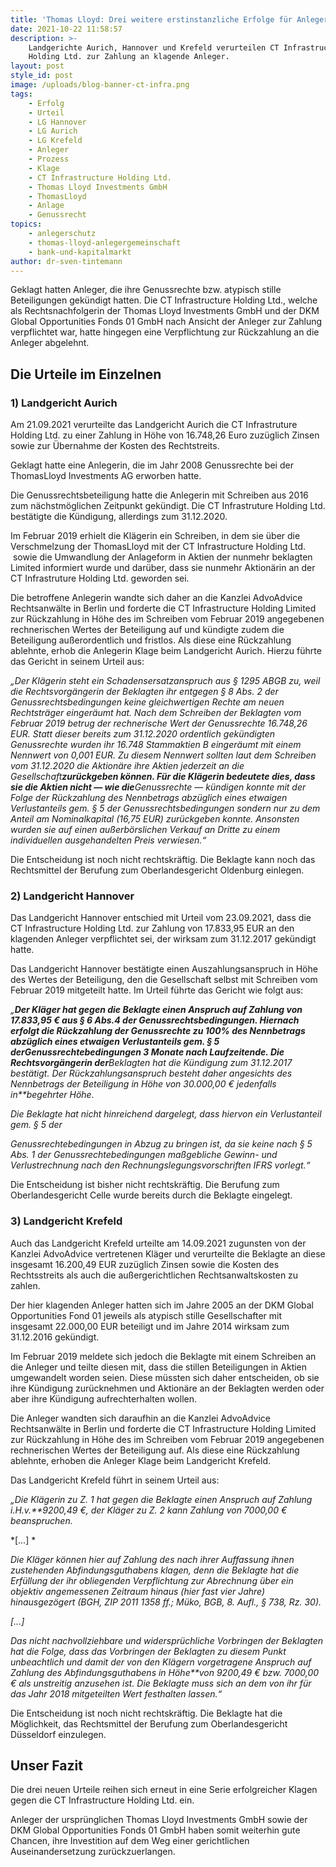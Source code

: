 ```yaml
---
title: 'Thomas Lloyd: Drei weitere erstinstanzliche Erfolge für Anleger erstritten'
date: 2021-10-22 11:58:57
description: >-
    Landgerichte Aurich, Hannover und Krefeld verurteilen CT Infrastructure
    Holding Ltd. zur Zahlung an klagende Anleger.
layout: post
style_id: post
image: /uploads/blog-banner-ct-infra.png
tags:
    - Erfolg
    - Urteil
    - LG Hannover
    - LG Aurich
    - LG Krefeld
    - Anleger
    - Prozess
    - Klage
    - CT Infrastructure Holding Ltd.
    - Thomas Lloyd Investments GmbH
    - ThomasLloyd
    - Anlage
    - Genussrecht
topics:
    - anlegerschutz
    - thomas-lloyd-anlegergemeinschaft
    - bank-und-kapitalmarkt
author: dr-sven-tintemann
---
```

Geklagt hatten Anleger, die ihre Genussrechte bzw. atypisch stille Beteiligungen gekündigt hatten. Die CT Infrastructure Holding Ltd., welche als Rechtsnachfolgerin der Thomas Lloyd Investments GmbH und der DKM Global Opportunities Fonds 01 GmbH nach Ansicht der Anleger zur Zahlung verpflichtet war, hatte hingegen eine Verpflichtung zur Rückzahlung an die Anleger abgelehnt.

## **Die Urteile im Einzelnen**

### 1) Landgericht Aurich&nbsp;

Am 21.09.2021 verurteilte das Landgericht Aurich die CT Infrastruture Holding Ltd. zu einer Zahlung in Höhe von 16.748,26 Euro zuzüglich Zinsen sowie zur Übernahme der Kosten des Rechtstreits.

Geklagt hatte eine Anlegerin, die im Jahr 2008 Genussrechte bei der ThomasLloyd Investments AG erworben hatte.&nbsp;

Die Genussrechtsbeteiligung hatte die Anlegerin mit Schreiben aus 2016 zum nächstmöglichen Zeitpunkt gekündigt. Die CT Infrastruture Holding Ltd. bestätigte die Kündigung, allerdings zum 31.12.2020.

Im Februar 2019 erhielt die Klägerin ein Schreiben, in dem sie über die Verschmelzung der ThomasLloyd mit der CT Infrastructure Holding Ltd. &nbsp;sowie die Umwandlung der Anlageform in Aktien der nunmehr beklagten Limited informiert wurde und darüber, dass sie nunmehr Aktionärin an der CT Infrastruture Holding Ltd. geworden sei.

Die betroffene Anlegerin wandte sich daher an die Kanzlei AdvoAdvice Rechtsanwälte in Berlin und forderte die CT Infrastructure Holding Limited zur Rückzahlung in Höhe des im Schreiben vom Februar 2019 angegebenen rechnerischen Wertes der Beteiligung auf und kündigte zudem die Beteiligung au&szlig;erordentlich und fristlos. Als diese eine Rückzahlung ablehnte, erhob die Anlegerin Klage beim Landgericht Aurich. Hierzu führte das Gericht in seinem Urteil aus:

*„Der Klägerin steht ein Schadensersatzanspruch aus &sect; 1295 ABGB zu, weil die Rechtsvorgängerin der Beklagten ihr entgegen &sect; 8 Abs. 2 der Genussrechtsbedingungen keine gleichwertigen Rechte am neuen Rechtsträger eingeräumt hat. Nach dem Schreiben der Beklagten vom Februar 2019 betrug der rechnerische Wert der Genussrechte 16.748,26 EUR. Statt dieser bereits zum 31.12.2020 ordentlich gekündigten Genussrechte wurden ihr 16.748 Stammaktien B eingeräumt mit einem Nennwert von 0,001 EUR. Zu diesem Nennwert sollten laut dem Schreiben vom 31.12.2020 die Aktionäre ihre Aktien jederzeit an die Gesellschaft**zurückgeben können. Für die Klägerin bedeutete dies, dass sie die Aktien nicht — wie die**Genussrechte — kündigen konnte mit der Folge der Rückzahlung des Nennbetrags* *abzüglich eines etwaigen Verlustanteils gem. &sect; 5 der Genussrechtsbedingungen sondern nur zu dem Anteil am Nominalkapital (16,75 EUR) zurückgeben konnte. Ansonsten wurden sie auf einen au&szlig;erbörslichen Verkauf an Dritte zu einem individuellen ausgehandelten Preis verwiesen.“*

Die Entscheidung ist noch nicht rechtskräftig. Die Beklagte kann noch das Rechtsmittel der Berufung zum Oberlandesgericht Oldenburg einlegen.

### **2) Landgericht Hannover**

Das Landgericht Hannover entschied mit Urteil vom 23.09.2021, dass die CT Infrastructure Holding Ltd. zur Zahlung von 17.833,95 EUR an den klagenden Anleger verpflichtet sei, der wirksam zum 31.12.2017 gekündigt hatte.

Das Landgericht Hannover bestätigte einen Auszahlungsanspruch in Höhe des Wertes der Beteiligung, den die Gesellschaft selbst mit Schreiben vom Februar 2019 mitgeteilt hatte. Im Urteil führte das Gericht wie folgt aus:&nbsp;

*„**Der Kläger hat gegen die Beklagte einen Anspruch auf Zahlung von 17.833,95 € aus &sect; 6 Abs.**4 der Genussrechtsbedingungen. Hiernach erfolgt die Rückzahlung der Genussrechte zu 100% des Nennbetrags abzüglich eines etwaigen Verlustanteils gem. &sect; 5 der**Genussrechtebedingungen 3 Monate nach Laufzeitende. Die Rechtsvorgängerin der**Beklagten hat die Kündigung zum 31.12.2017 bestätigt. Der Rückzahlungsanspruch besteht* *daher angesichts des Nennbetrags der Beteiligung in Höhe von 30.000,00 € jedenfalls in\*\*begehrter Höhe.*

*Die Beklagte hat nicht hinreichend dargelegt, dass hiervon ein Verlustanteil gem. &sect; 5 der*

*Genussrechtebedingungen in Abzug zu bringen ist, da sie keine nach &sect; 5 Abs. 1 der Genussrechtebedingungen ma&szlig;gebliche Gewinn- und Verlustrechnung nach den Rechnungslegungsvorschriften IFRS vorlegt.“*

Die Entscheidung ist bisher nicht rechtskräftig. Die Berufung zum Oberlandesgericht Celle wurde bereits durch die Beklagte eingelegt.

### **3) Landgericht Krefeld**

Auch das Landgericht Krefeld urteilte am 14.09.2021 zugunsten von der Kanzlei AdvoAdvice vertretenen Kläger und verurteilte die Beklagte an diese insgesamt 16.200,49 EUR zuzüglich Zinsen sowie die Kosten des Rechtsstreits als auch die au&szlig;ergerichtlichen Rechtsanwaltskosten zu zahlen.&nbsp;

Der hier klagenden Anleger hatten sich im Jahre 2005 an der DKM Global Opportunities Fond 01 jeweils als atypisch stille Gesellschafter mit insgesamt 22.000,00 EUR beteiligt und im Jahre 2014 wirksam zum 31.12.2016 gekündigt.

Im Februar 2019 meldete sich jedoch die Beklagte mit einem Schreiben an die Anleger und teilte diesen mit, dass die stillen Beteiligungen in Aktien umgewandelt worden seien. Diese müssten sich daher entscheiden, ob sie ihre Kündigung zurücknehmen und Aktionäre an der Beklagten werden oder aber ihre Kündigung aufrechterhalten wollen.

Die Anleger wandten sich daraufhin an die Kanzlei AdvoAdvice Rechtsanwälte in Berlin und forderte die CT Infrastructure Holding Limited zur Rückzahlung in Höhe des im Schreiben vom Februar 2019 angegebenen rechnerischen Wertes der Beteiligung auf. Als diese eine Rückzahlung ablehnte, erhoben die Anleger Klage beim Landgericht Krefeld.

Das Landgericht Krefeld führt in seinem Urteil aus:

*„Die Klägerin zu Z. 1 hat gegen die Beklagte einen Anspruch auf Zahlung i.H.v.\*\*9200,49 €, der Kläger zu Z. 2 kann Zahlung von 7000,00 € beanspruchen.*

\*\[…\] \*

*Die Kläger können hier auf Zahlung des nach ihrer Auffassung ihnen zustehenden Abfindungsguthabens klagen, denn die Beklagte hat die Erfüllung der ihr obliegenden Verpflichtung zur Abrechnung über ein objektiv angemessenen Zeitraum hinaus (hier fast vier Jahre) hinausgezögert (BGH, ZIP 2011 1358 ff.; Müko, BGB, 8. Aufl., &sect; 738, Rz. 30).*

*\[…\]*

*Das nicht nachvollziehbare und widersprüchliche Vorbringen der Beklagten hat die Folge, dass das Vorbringen der Beklagten zu diesem Punkt unbeachtlich und damit der von den Klägern vorgetragene Anspruch auf Zahlung des Abfindungsguthabens in Höhe\*\*von 9200,49 € bzw. 7000,00 € als unstreitig anzusehen ist. Die Beklagte muss sich* *an dem von ihr für das Jahr 2018 mitgeteilten Wert festhalten lassen.“*

Die Entscheidung ist noch nicht rechtskräftig. Die Beklagte hat die Möglichkeit, das Rechtsmittel der Berufung zum Oberlandesgericht Düsseldorf einzulegen.

## **Unser Fazit**

Die drei neuen Urteile reihen sich erneut in eine Serie erfolgreicher Klagen gegen die CT Infrastructure Holding Ltd. ein.

Anleger der ursprünglichen Thomas Lloyd Investments GmbH sowie der DKM Global Opportunities Fonds 01 GmbH haben somit weiterhin gute Chancen, ihre Investition auf dem Weg einer gerichtlichen Auseinandersetzung zurückzuerlangen.
